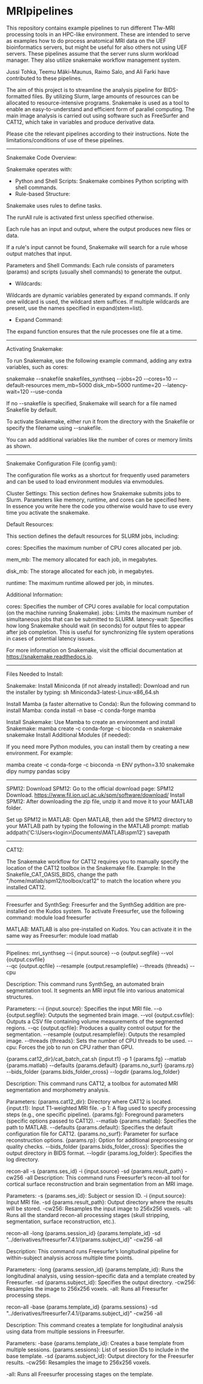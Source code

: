 # MRIpipelines
This repository contains example pipelines to run different T1w-MRI processing tools in an HPC-like environment. 
These are intended to serve as examples how to do process anatomical MRI data on the UEF bioinformatics servers, but might be useful for also others not using UEF servers.
These pipelines assume that the server runs slurm workload manager. They also utilize snakemake workflow management system.

Jussi Tohka, Teemu Mäki-Maunus, Raimo Salo, and Ali Farki have contributed to these pipelines.

The aim of this project is to streamline the analysis pipeline for BIDS-formatted files. By utilizing Slurm, large amounts of resources can be allocated to resource-intensive programs. Snakemake is used as a tool to enable an easy-to-understand and efficient form of parallel computing. The main image analysis is carried out using software such as FreeSurfer and CAT12, which take in variables and produce derivative data.

Please cite the relevant pipelines according to their instructions. Note the limitations/conditions of use of these pipelines.

------------------------------------------------------------------------------------------------------------------------------------------
Snakemake Code Overview:

Snakemake operates with:

- Python and Shell Scripts: Snakemake combines Python scripting with shell commands.
- Rule-based Structure:

Snakemake uses rules to define tasks.

The runAll rule is activated first unless specified otherwise.

Each rule has an input and output, where the output produces new files or data.

If a rule's input cannot be found, Snakemake will search for a rule whose output matches that input.

Parameters and Shell Commands: Each rule consists of parameters (params) and scripts (usually shell commands) to generate the output.

- Wildcards: 

Wildcards are dynamic variables generated by expand commands. If only one wildcard is used, the wildcard stem suffices. If multiple wildcards are present, use the names specified in expand(stem=list).

- Expand Command: 

The expand function ensures that the rule processes one file at a time.

------------------------------------------------------------------------------------------------------------------------------------------
Activating Snakemake:

To run Snakemake, use the following example command, adding any extra variables, such as cores:

snakemake --snakefile snakefiles_synthseq --jobs=20 --cores=10 --default-resources mem_mb=5000 disk_mb=5000 runtime=20 --latency-wait=120 --use-conda

If no --snakefile is specified, Snakemake will search for a file named Snakefile by default.

To activate Snakemake, either run it from the directory with the Snakefile or specify the filename using --snakefile.

You can add additional variables like the number of cores or memory limits as shown.

------------------------------------------------------------------------------------------------------------------------------------------
Snakemake Configuration File (config.yaml):

The configuration file works as a shortcut for frequently used parameters and can be used to load environment modules via envmodules.

Cluster Settings: This section defines how Snakemake submits jobs to Slurm. Parameters like memory, runtime, and cores can be specified here. In essence you write here the code you otherwise would have to use every time you activate the snakemake.

Default Resources:

This section defines the default resources for SLURM jobs, including:

cores: Specifies the maximum number of CPU cores allocated per job.

mem_mb: The memory allocated for each job, in megabytes.

disk_mb: The storage allocated for each job, in megabytes.

runtime: The maximum runtime allowed per job, in minutes.

Additional Information:

cores: Specifies the number of CPU cores available for local computation (on the machine running Snakemake).
jobs: Limits the maximum number of simultaneous jobs that can be submitted to SLURM.
latency-wait: Specifies how long Snakemake should wait (in seconds) for output files to appear after job completion. This is useful for synchronizing file system operations in cases of potential latency issues.

For more information on Snakemake, visit the official documentation at https://snakemake.readthedocs.io.

------------------------------------------------------------------------------------------------------------------------------------------
Files Needed to Install:

Snakemake:
Install Miniconda (if not already installed):
Download and run the installer by typing:
sh Miniconda3-latest-Linux-x86_64.sh

Install Mamba (a faster alternative to Conda):
Run the following command to install Mamba:
conda install -n base -c conda-forge mamba

Install Snakemake:
Use Mamba to create an environment and install Snakemake:
mamba create -c conda-forge -c bioconda -n snakemake snakemake
Install Additional Modules (if needed):

If you need more Python modules, you can install them by creating a new environment. For example:

mamba create -c conda-forge -c bioconda -n ENV python=3.10 snakemake dipy numpy pandas scipy

------------------------------------------------------------------------------------------------------------------------------------------

SPM12:
Download SPM12:
Go to the official download page: SPM12 Download. https://www.fil.ion.ucl.ac.uk/spm/software/download/
Install SPM12:
After downloading the zip file, unzip it and move it to your MATLAB folder.

Set up SPM12 in MATLAB:
Open MATLAB, then add the SPM12 directory to your MATLAB path by typing the following in the MATLAB prompt:
matlab
addpath('C:\Users\<login>\Documents\MATLAB\spm12')
savepath

------------------------------------------------------------------------------------------------------------------------------------------

CAT12:

The Snakemake workflow for CAT12 requires you to manually specify the location of the CAT12 toolbox in the Snakemake file.
Example: In the Snakefile_CAT_OASIS_BIDS, change the path "/home/matlab/spm12/toolbox/cat12" to match the location where you installed CAT12.

------------------------------------------------------------------------------------------------------------------------------------------

Freesurfer and SynthSeg:
Freesurfer and the SynthSeg addition are pre-installed on the Kudos system.
To activate Freesurfer, use the following command:
module load freesurfer

MATLAB:
MATLAB is also pre-installed on Kudos. You can activate it in the same way as Freesurfer:
module load matlab

------------------------------------------------------------------------------------------------------------------------------------------

Pipelines:
mri_synthseg --i {input.source} --o {output.segfile} --vol {output.csvfile} \
                     --qc {output.qcfile} --resample {output.resamplefile} --threads {threads} --cpu

Description: This command runs SynthSeg, an automated brain segmentation tool. It segments an MRI input file into various anatomical structures.

Parameters:
--i {input.source}: Specifies the input MRI file.
--o {output.segfile}: Outputs the segmented brain image.
--vol {output.csvfile}: Outputs a CSV file containing volume measurements of the segmented regions.
--qc {output.qcfile}: Produces a quality control output for the segmentation.
--resample {output.resamplefile}: Outputs the resampled image.
--threads {threads}: Sets the number of CPU threads to be used.
--cpu: Forces the job to run on CPU rather than GPU.


{params.cat12_dir}/cat_batch_cat.sh {input.t1} -p 1 {params.fg} --matlab {params.matlab} --defaults {params.default} {params.no_surf} {params.rp} --bids_folder {params.bids_folder_cross} --logdir {params.log_folder}

Description: This command runs CAT12, a toolbox for automated MRI segmentation and morphometry analysis.

Parameters:
{params.cat12_dir}: Directory where CAT12 is located.
{input.t1}: Input T1-weighted MRI file.
-p 1: A flag used to specify processing steps (e.g., one specific pipeline).
{params.fg}: Foreground parameters (specific options passed to CAT12).
--matlab {params.matlab}: Specifies the path to MATLAB.
--defaults {params.default}: Specifies the default configuration file for CAT12.
{params.no_surf}: Parameter for surface reconstruction options.
{params.rp}: Option for additional preprocessing or quality checks.
--bids_folder {params.bids_folder_cross}: Specifies the output directory in BIDS format.
--logdir {params.log_folder}: Specifies the log directory.

recon-all -s {params.ses_id} -i {input.source} -sd {params.result_path} -cw256 -all
Description: This command runs Freesurfer’s recon-all tool for cortical surface reconstruction and brain segmentation from an MRI image.

Parameters:
-s {params.ses_id}: Subject or session ID.
-i {input.source}: Input MRI file.
-sd {params.result_path}: Output directory where the results will be stored.
-cw256: Resamples the input image to 256x256 voxels.
-all: Runs all the standard recon-all processing stages (skull stripping, segmentation, surface reconstruction, etc.).

recon-all -long {params.session_id} {params.template_id} -sd "../derivatives/freesurfer7.4.1/{params.subject_id}" -cw256 -all

Description: This command runs Freesurfer’s longitudinal pipeline for within-subject analysis across multiple time points.

Parameters:
-long {params.session_id} {params.template_id}: Runs the longitudinal analysis, using session-specific data and a template created by Freesurfer.
-sd {params.subject_id}: Specifies the output directory.
-cw256: Resamples the image to 256x256 voxels.
-all: Runs all Freesurfer processing steps.

recon-all -base {params.template_id} {params.sessions} -sd "../derivatives/freesurfer7.4.1/{params.subject_id}" -cw256 -all

Description: This command creates a template for longitudinal analysis using data from multiple sessions in Freesurfer.

Parameters:
-base {params.template_id}: Creates a base template from multiple sessions.
{params.sessions}: List of session IDs to include in the base template.
-sd {params.subject_id}: Output directory for the Freesurfer results.
-cw256: Resamples the image to 256x256 voxels.

-all: Runs all Freesurfer processing stages on the template.

